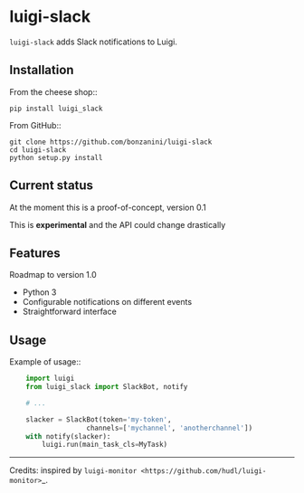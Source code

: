 luigi-slack
===========

`luigi-slack` adds Slack notifications to Luigi.

Installation
------------

From the cheese shop::

    pip install luigi_slack


From GitHub::

    git clone https://github.com/bonzanini/luigi-slack
    cd luigi-slack
    python setup.py install


Current status
--------------

At the moment this is a proof-of-concept, version 0.1

This is **experimental** and the API could change drastically


Features
--------

Roadmap to version 1.0

- Python 3
- Configurable notifications on different events
- Straightforward interface


Usage
-----

Example of usage::

```python
    import luigi
    from luigi_slack import SlackBot, notify

    # ...

    slacker = SlackBot(token='my-token',
                   channels=['mychannel', 'anotherchannel'])
    with notify(slacker):
        luigi.run(main_task_cls=MyTask)
```

--------

Credits: inspired by `luigi-monitor <https://github.com/hudl/luigi-monitor>`_.
